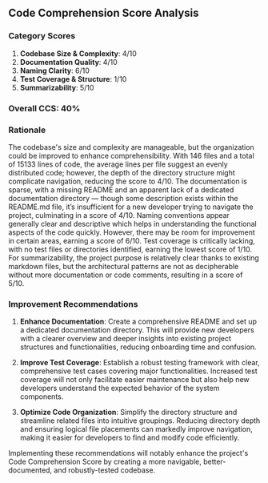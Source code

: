 ## Code Comprehension Score Analysis

### Category Scores

1. **Codebase Size & Complexity**: 4/10
2. **Documentation Quality**: 4/10
3. **Naming Clarity**: 6/10
4. **Test Coverage & Structure**: 1/10
5. **Summarizability**: 5/10

### Overall CCS: 40%

### Rationale

The codebase's size and complexity are manageable, but the organization could be improved to enhance comprehensibility. With 146 files and a total of 15133 lines of code, the average lines per file suggest an evenly distributed code; however, the depth of the directory structure might complicate navigation, reducing the score to 4/10. The documentation is sparse, with a missing README and an apparent lack of a dedicated documentation directory — though some description exists within the README.md file, it’s insufficient for a new developer trying to navigate the project, culminating in a score of 4/10. Naming conventions appear generally clear and descriptive which helps in understanding the functional aspects of the code quickly. However, there may be room for improvement in certain areas, earning a score of 6/10. Test coverage is critically lacking, with no test files or directories identified, earning the lowest score of 1/10. For summarizability, the project purpose is relatively clear thanks to existing markdown files, but the architectural patterns are not as decipherable without more documentation or code comments, resulting in a score of 5/10.

### Improvement Recommendations

1. **Enhance Documentation**: Create a comprehensive README and set up a dedicated documentation directory. This will provide new developers with a clearer overview and deeper insights into existing project structures and functionalities, reducing onboarding time and confusion.

2. **Improve Test Coverage**: Establish a robust testing framework with clear, comprehensive test cases covering major functionalities. Increased test coverage will not only facilitate easier maintenance but also help new developers understand the expected behavior of the system components.

3. **Optimize Code Organization**: Simplify the directory structure and streamline related files into intuitive groupings. Reducing directory depth and ensuring logical file placements can markedly improve navigation, making it easier for developers to find and modify code efficiently.

Implementing these recommendations will notably enhance the project's Code Comprehension Score by creating a more navigable, better-documented, and robustly-tested codebase.
